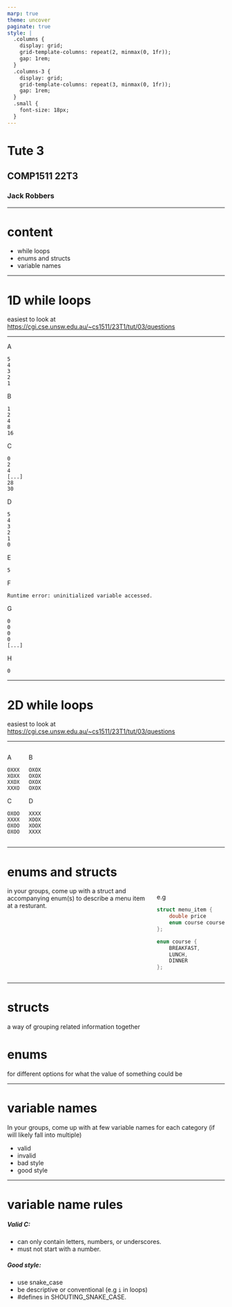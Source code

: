 ```yaml
---
marp: true
theme: uncover
paginate: true
style: |
  .columns {
    display: grid;
    grid-template-columns: repeat(2, minmax(0, 1fr));
    gap: 1rem;
  }
  .columns-3 {
    display: grid;
    grid-template-columns: repeat(3, minmax(0, 1fr));
    gap: 1rem;
  }
  .small {
    font-size: 18px;
  }
---
```


# Tute 3
## COMP1511 22T3
### Jack Robbers

---

# content

* while loops
* enums and structs
* variable names

---

# 1D while loops

easiest to look at https://cgi.cse.unsw.edu.au/~cs1511/23T1/tut/03/questions

---

<div class="columns-3">
<div>

A
```
5
4
3
2 
1
```

B
```
1
2 
4
8
16
```

C
```
0
2
4
[...]
28
30
```

</div>
<div>

D
```
5
4
3
2
1
0
```

E
```
5
```

F
```
Runtime error: uninitialized variable accessed.
```
</div>
<div>

G
```
0 
0 
0 
0 
[...]
```

H
```
0
```

</div>
</div>

---
# 2D while loops

easiest to look at https://cgi.cse.unsw.edu.au/~cs1511/23T1/tut/03/questions

---

<div class="columns">
<div>


A 
```
OXXX
XOXX
XXOX
XXXO
```
C
```
OXOO
XXXX
OXOO
OXOO
```

</div>
<div>

B
```
OXOX
OXOX
OXOX
OXOX
```


D
```
XXXX
XOOX
XOOX
XXXX
```

</div>
</div>

---

# enums and structs
<!-- 
* parts of struct 
* initialise (x2)
* access/change fields
* parts of enum
* enum variables
* enum as struct field -->

<div class=columns>

<div> 
in your groups, come up with a struct and accompanying enum(s) to describe a menu item at a resturant.
</div>
<div>

e.g 
```C
struct menu_item {
    double price
    enum course course
};

enum course {
    BREAKFAST,
    LUNCH,
    DINNER
};
```

</div>
</div> 

---

# structs

a way of grouping related information together

# enums

for different options for what the value of something could be

---

# variable names

In your groups, come up with at few variable names for each category (if will likely fall into multiple)
* valid
* invalid
* bad style
* good style

---

# variable name rules
##### Valid C: 
* can only contain letters, numbers, or underscores.
* must not start with a number.

##### Good style:
* use snake_case
* be descriptive or conventional  (e.g `i` in loops)
* #defines in SHOUTING_SNAKE_CASE.
